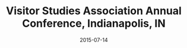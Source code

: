 ---
title: Visitor Studies Association Annual Conference, Indianapolis, IN
date: "2015-07-14"
end: "2015-07-18"
location: Indianapolis, IN
credit: Places & Spaces
images: [image01-lg.jpg, image02-lg.jpg]
thumbs: [image01-thb.jpg, image02-thb.jpg]
---